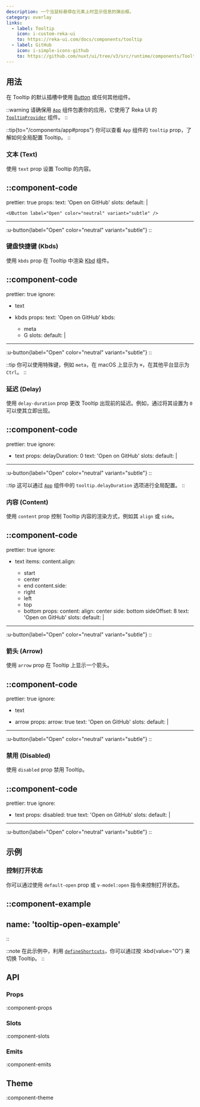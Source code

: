 ```yaml
---
description: 一个当鼠标悬停在元素上时显示信息的弹出框。
category: overlay
links:
  - label: Tooltip
    icon: i-custom-reka-ui
    to: https://reka-ui.com/docs/components/tooltip
  - label: GitHub
    icon: i-simple-icons-github
    to: https://github.com/nuxt/ui/tree/v3/src/runtime/components/Tooltip.vue
---
```


## 用法

在 Tooltip 的默认插槽中使用 [Button](/components/button) 或任何其他组件。

::warning
请确保用 [`App`](/components/app) 组件包裹你的应用，它使用了 Reka UI 的 [`TooltipProvider`](https://reka-ui.com/docs/components/tooltip#provider) 组件。
::

::tip{to="/components/app#props"}
你可以查看 `App` 组件的 `tooltip` prop，了解如何全局配置 Tooltip。
::

### 文本 (Text)

使用 `text` prop 设置 Tooltip 的内容。

::component-code
---
prettier: true
props:
  text: 'Open on GitHub'
slots:
  default: |

    <UButton label="Open" color="neutral" variant="subtle" />
---

:u-button{label="Open" color="neutral" variant="subtle"}
::

### 键盘快捷键 (Kbds)

使用 `kbds` prop 在 Tooltip 中渲染 [Kbd](/components/kbd) 组件。

::component-code
---
prettier: true
ignore:
  - text
  - kbds
props:
  text: 'Open on GitHub'
  kbds:
    - meta
    - G
slots:
  default: |

    <UButton label="Open" color="neutral" variant="subtle" />
---

:u-button{label="Open" color="neutral" variant="subtle"}
::

::tip
你可以使用特殊键，例如 `meta`，在 macOS 上显示为 `⌘`，在其他平台显示为 `Ctrl`。
::

### 延迟 (Delay)

使用 `delay-duration` prop 更改 Tooltip 出现前的延迟。例如，通过将其设置为 `0` 可以使其立即出现。

::component-code
---
prettier: true
ignore:
  - text
props:
  delayDuration: 0
  text: 'Open on GitHub'
slots:
  default: |

    <UButton label="Open" color="neutral" variant="subtle" />
---

:u-button{label="Open" color="neutral" variant="subtle"}
::

::tip
这可以通过 [`App`](/components/app) 组件中的 `tooltip.delayDuration` 选项进行全局配置。
::

### 内容 (Content)

使用 `content` prop 控制 Tooltip 内容的渲染方式，例如其 `align` 或 `side`。

::component-code
---
prettier: true
ignore:
  - text
items:
  content.align:
    - start
    - center
    - end
  content.side:
    - right
    - left
    - top
    - bottom
props:
  content:
    align: center
    side: bottom
    sideOffset: 8
  text: 'Open on GitHub'
slots:
  default: |

    <UButton label="Open" color="neutral" variant="subtle" />
---

:u-button{label="Open" color="neutral" variant="subtle"}
::

### 箭头 (Arrow)

使用 `arrow` prop 在 Tooltip 上显示一个箭头。

::component-code
---
prettier: true
ignore:
  - text
  - arrow
props:
  arrow: true
  text: 'Open on GitHub'
slots:
  default: |

    <UButton label="Open" color="neutral" variant="subtle" />
---

:u-button{label="Open" color="neutral" variant="subtle"}
::

### 禁用 (Disabled)

使用 `disabled` prop 禁用 Tooltip。

::component-code
---
prettier: true
ignore:
  - text
props:
  disabled: true
  text: 'Open on GitHub'
slots:
  default: |

    <UButton label="Open" color="neutral" variant="subtle" />
---

:u-button{label="Open" color="neutral" variant="subtle"}
::

## 示例

### 控制打开状态

你可以通过使用 `default-open` prop 或 `v-model:open` 指令来控制打开状态。

::component-example
---
name: 'tooltip-open-example'
---
::

::note
在此示例中，利用 [`defineShortcuts`](/composables/define-shortcuts)，你可以通过按 :kbd{value="O"} 来切换 Tooltip。
::

## API

### Props

:component-props

### Slots

:component-slots

### Emits

:component-emits

## Theme

:component-theme
